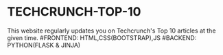 # TECHCRUNCH-TOP-10
This website regularly updates you on Techcrunch's Top 10 articles at the given time. 
#FRONTEND: HTML,CSS(BOOTSTRAP),JS
#BACKEND: PYTHON(FLASK & JINJA)

